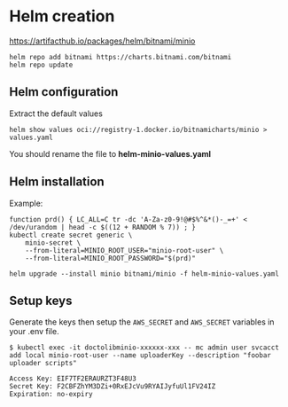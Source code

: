 # Helm creation

<https://artifacthub.io/packages/helm/bitnami/minio>

```shell
helm repo add bitnami https://charts.bitnami.com/bitnami
helm repo update
```

## Helm configuration

Extract the default values

```shell
helm show values oci://registry-1.docker.io/bitnamicharts/minio > values.yaml
```

You should rename the file to **helm-minio-values.yaml**

## Helm installation

Example:

```shell
function prd() { LC_ALL=C tr -dc 'A-Za-z0-9!@#$%^&*()-_=+' < /dev/urandom | head -c $((12 + RANDOM % 7)) ; }
kubectl create secret generic \
    minio-secret \
    --from-literal=MINIO_ROOT_USER="minio-root-user" \
    --from-literal=MINIO_ROOT_PASSWORD="$(prd)"
```

```shell
helm upgrade --install minio bitnami/minio -f helm-minio-values.yaml
```

## Setup keys

Generate the keys then setup the `AWS_SECRET` and `AWS_SECRET` variables in your .env file.

```shell
$ kubectl exec -it doctolibminio-xxxxxx-xxx -- mc admin user svcacct add local minio-root-user --name uploaderKey --description "foobar uploader scripts"

Access Key: EIF7TF2ERAURZT3F48U3
Secret Key: F2CBFZhYM3DZi+0RxEJcVu9RYAIJyfuUl1FV24IZ
Expiration: no-expiry
```
